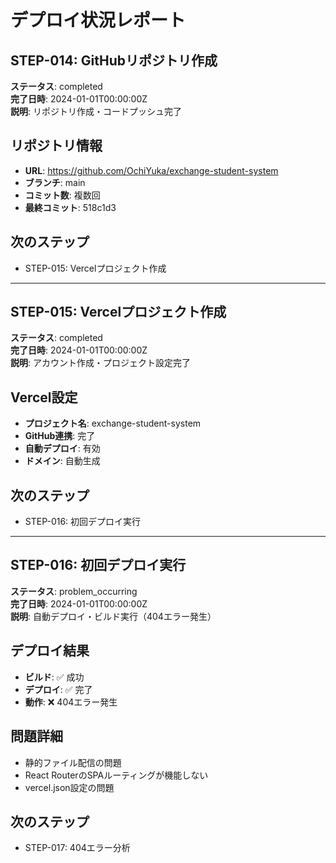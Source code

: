 # デプロイ状況レポート

## STEP-014: GitHubリポジトリ作成
**ステータス**: completed  
**完了日時**: 2024-01-01T00:00:00Z  
**説明**: リポジトリ作成・コードプッシュ完了

## リポジトリ情報
- **URL**: https://github.com/OchiYuka/exchange-student-system
- **ブランチ**: main
- **コミット数**: 複数回
- **最終コミット**: 518c1d3

## 次のステップ
- STEP-015: Vercelプロジェクト作成

---

## STEP-015: Vercelプロジェクト作成
**ステータス**: completed  
**完了日時**: 2024-01-01T00:00:00Z  
**説明**: アカウント作成・プロジェクト設定完了

## Vercel設定
- **プロジェクト名**: exchange-student-system
- **GitHub連携**: 完了
- **自動デプロイ**: 有効
- **ドメイン**: 自動生成

## 次のステップ
- STEP-016: 初回デプロイ実行

---

## STEP-016: 初回デプロイ実行
**ステータス**: problem_occurring  
**完了日時**: 2024-01-01T00:00:00Z  
**説明**: 自動デプロイ・ビルド実行（404エラー発生）

## デプロイ結果
- **ビルド**: ✅ 成功
- **デプロイ**: ✅ 完了
- **動作**: ❌ 404エラー発生

## 問題詳細
- 静的ファイル配信の問題
- React RouterのSPAルーティングが機能しない
- vercel.json設定の問題

## 次のステップ
- STEP-017: 404エラー分析
